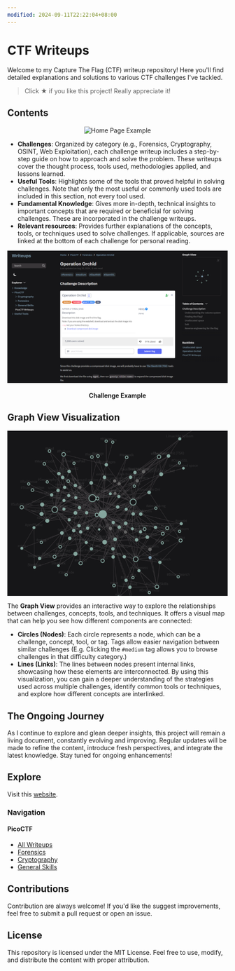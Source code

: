 ```yaml
---
modified: 2024-09-11T22:22:04+08:00
---
```

# CTF Writeups
Welcome to my Capture The Flag (CTF) writeup repository! Here you'll find detailed explanations and solutions to various CTF challenges I've tackled.

> Click &#9733; if you like this project! Really appreciate it!

## Contents

<div align="center">
  <img align="center" width="700" src="content\Assets\Readme Contest.png" alt="Home Page Example" />
</div>

-  **Challenges**: Organized by category (e.g., Forensics, Cryptography, OSINT, Web Exploitation), each challenge writeup includes a step-by-step guide on how to approach and solve the problem. These writeups cover the thought process, tools used, methodologies applied, and lessons learned.
-  **Useful Tools**: Highlights some of the tools that proved helpful in solving challenges. Note that only the most useful or commonly used tools are included in this section, not every tool used.
-  **Fundamental Knowledge**: Gives more in-depth, technical insights to important concepts that are required or beneficial for solving challenges. These are incorporated in the challenge writeups.
-  **Relevant resources**: Provides further explanations of the concepts, tools, or techniques used to solve challenges. If applicable, sources are linked at the bottom of each challenge for personal reading.

<div align="center">
  <img align="center" width="700" src="content\Assets\Readme Challenge Example.png" alt="Challenge Example" />
  <h4>Challenge Example</h4>
</div>

## Graph View Visualization

<div align="center">
  <img align="center" width="600" src="content/Assets/Readme%20Graph%20View.png" alt="Graph View" />
</div>

The **Graph View** provides an interactive way to explore the relationships between challenges, concepts, tools, and techniques. It offers a visual map that can help you see how different components are connected:
- **Circles (Nodes)**: Each circle represents a node, which can be a challenge, concept, tool, or tag. Tags allow easier navigation between similar challenges (E.g. Clicking the `#medium` tag allows you to browse challenges in that difficulty category.)
- **Lines (Links)**: The lines between nodes present internal links, showcasing how these elements are interconnected. 
By using this visualization, you can gain a deeper understanding of the strategies used across multiple challenges, identify common tools or techniques, and explore how different concepts are interlinked.

## The Ongoing Journey
As I continue to explore and glean deeper insights, this project will remain a living document, constantly evolving and improving. Regular updates will be made to refine the content, introduce fresh perspectives, and integrate the latest knowledge. Stay tuned for ongoing enhancements!

## Explore
Visit this [website](https://tan-junwei.github.io/CTF-Writeups/).

### Navigation

#### PicoCTF
- [All Writeups](https://tan-junwei.github.io/CTF-Writeups/PicoCTF/PicoCTF-Writeups)
- [Forensics](https://tan-junwei.github.io/CTF-Writeups/PicoCTF/Forensics/)
- [Cryptography](https://tan-junwei.github.io/CTF-Writeups/PicoCTF/Cryptography/)
- [General Skills](https://tan-junwei.github.io/CTF-Writeups/tags/GeneralSkills) 

## Contributions
Contribution are always welcome! If you'd like the suggest improvements, feel free to submit a pull request or open an issue. 

## License
This repository is licensed under the MIT License. Feel free to use, modify, and distribute the content with proper attribution.
